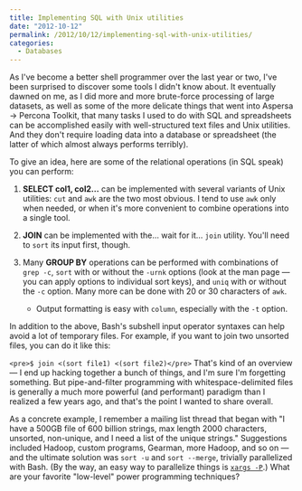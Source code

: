 ```yaml
---
title: Implementing SQL with Unix utilities
date: "2012-10-12"
permalink: /2012/10/12/implementing-sql-with-unix-utilities/
categories:
  - Databases
---
```

As I've become a better shell programmer over the last year or two, I've been surprised to discover some tools I didn't know about. It eventually dawned on me, as I did more and more brute-force processing of large datasets, as well as some of the more delicate things that went into Aspersa -> Percona Toolkit, that many tasks I used to do with SQL and spreadsheets can be accomplished easily with well-structured text files and Unix utilities. And they don't require loading data into a database or spreadsheet (the latter of which almost always performs terribly).

To give an idea, here are some of the relational operations (in SQL speak) you can perform:

1.  **SELECT col1, col2&#8230;** can be implemented with several variants of Unix utilities: `cut` and `awk` are the two most obvious. I tend to use `awk` only when needed, or when it's more convenient to combine operations into a single tool.
2.  **JOIN** can be implemented with the&#8230; wait for it&#8230; `join` utility. You'll need to `sort` its input first, though.
3.  Many **GROUP BY** operations can be performed with combinations of `grep -c`, `sort` with or without the `-urnk` options (look at the man page &#8212; you can apply options to individual sort keys), and `uniq` with or without the `-c` option. Many more can be done with 20 or 30 characters of `awk`. 
    *   Output formatting is easy with `column`, especially with the `-t` option.</ol> 
    In addition to the above, Bash's subshell input operator syntaxes can help avoid a lot of temporary files. For example, if you want to join two unsorted files, you can do it like this:
    
    `<pre>$ join <(sort file1) <(sort file2)</pre>` 
    That's kind of an overview &#8212; I end up hacking together a bunch of things, and I'm sure I'm forgetting something. But pipe-and-filter programming with whitespace-delimited files is generally a much more powerful (and performant) paradigm than I realized a few years ago, and that's the point I wanted to share overall.
    
    As a concrete example, I remember a mailing list thread that began with "I have a 500GB file of 600 billion strings, max length 2000 characters, unsorted, non-unique, and I need a list of the unique strings." Suggestions included Hadoop, custom programs, Gearman, more Hadoop, and so on &#8212; and the ultimate solution was `sort -u` and `sort --merge`, trivially parallelized with Bash. (By the way, an easy way to parallelize things is [`xargs -P`][1].) 
    What are your favorite "low-level" power programming techniques?

 [1]: http://www.xaprb.com/blog/2009/05/01/an-easy-way-to-run-many-tasks-in-parallel/
